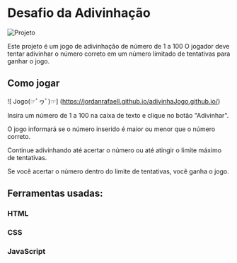 # Desafio da Adivinhação
![Projeto](https://github.com/jordanrafaell/jordanrafaell/assets/61181764/ef980e5c-a79a-4739-8721-3fb2a67ed144)


Este projeto é um jogo de adivinhação de número de 1 a 100 O jogador deve tentar adivinhar o número correto em um número limitado de tentativas para ganhar o jogo.

## Como jogar
![ Jogo(☞ﾟヮﾟ)☞]
(https://jordanrafaell.github.io/adivinhaJogo.github.io/)

Insira um número de 1 a 100 na caixa de texto e clique no botão "Adivinhar".

O jogo informará se o número inserido é maior ou menor que o número correto.

Continue adivinhando até acertar o número ou até atingir o limite máximo de tentativas.

Se você acertar o número dentro do limite de tentativas, você ganha o jogo.

## Ferramentas usadas:

### HTML
### CSS
### JavaScript

